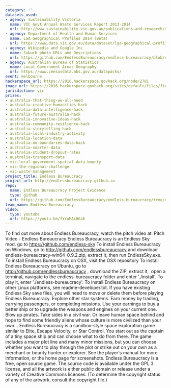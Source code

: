 ```yaml
---
category: ''
datasets_used:
- agency: Sustainability Victoria
  name: VIC Govt Annual Waste Services Report 2013-2014
  url: http://www.sustainability.vic.gov.au/publications-and-research/research/victorian-waste-and-recycling-data-results-201314/victorian-local-government-annual-waste-services-report-201314
- agency: Department of Health and Human Services
  name: LGA Geographical Profiles 2014 (Beta)
  url: https://www.data.vic.gov.au/data/dataset/lga-geographical-profiles-2014-beta
- agency: Wikipedia and Google Inc
  name: Suburb photo URLs and Descriptions
  url: https://github.com/EndlessBureaucracy/endless-bureaucracy/blob/draft/suburbs-v2.xlsx
- agency: Australian Bureau of Statistics
  name: Local Government Areas Geography
  url: https://www.censusdata.abs.gov.au/datapacks/
event: melbourne
hackerspace_url: https://2016.hackerspace.govhack.org/node/2781
image_url: https://2016.hackerspace.govhack.org/sites/default/files/field/image/endless-bureaucracy-logo.png
jurisdiction: vic
prizes:
- australia-that-thing-we-all-need
- australia-creative-humanities-hack
- australia-data-intelligence-hack
- australia-future-australia-hack
- australia-innovative-ideas-hack
- australia-community-resilience-hack
- australia-storytelling-hack
- australia-local-industry-activity
- australia-location-data
- australia-no-boundaries-data-hack
- australia-smarter-data
- australia-student-dropout-rates
- australia-transport-data
- vic-local-government-spatial-data-bounty
- vic-the-regional-challenge
- vic-waste-management
project_title: Endless Bureaucracy
project_url: http://endlessbureaucracy.github.io
repo:
  name: Endless Bureaucracy Project Evidence
  type: github
  url: https://github.com/EndlessBureaucracy/endless-bureaucracy/tree/master/evidence
team_name: Endless Bureaucracy
video:
  type: youtube
  url: https://youtu.be/fYruMALHGaE
---
```


To find out more about Endless Bureaucracy, watch the pitch video at: Pitch Video - Endless Bureaucracy​​​​​​​
Endless Bureaucracy is an Endless Sky mod. go to https://github.com/endless-sky
To install Endless Bureaucracy on Windows, go to http://github.com/endlessbureaucracy and download endless-bureaucracy-win64-0.9.2.zip, extract it, then run EndlessSky.exe.
To install Endless Bureaucracy on OSX, visit the OSX repository
To install Endless Bureaucracy on Ubuntu, go to http://github.com/endlessbureaucracy , download the ZIP, extract it,  open a terminal, navigate to the endless-bureaucracy folder and enter './install'. To play it, enter './endless-bureaucracy'.
To install Endless Bureaucracy on other Linux platforms, see readme-developer.txt.
If you have existing Endless Sky save files, you will need to move or delete them before playing Endless Bureaucracy.
Explore other star systems. Earn money by trading, carrying passengers, or completing missions. Use your earnings to buy a better ship or to upgrade the weapons and engines on your current one. Blow up pirates. Take sides in a civil war. Or leave human space behind and hope to find some friendly aliens whose culture is more civilized than your own...
Endless Bureaucracy is a sandbox-style space exploration game similar to Elite, Escape Velocity, or Star Control. You start out as the captain of a tiny space ship and can choose what to do from there. The game includes a major plot line and many minor missions, but you can choose whether you want to play through the plot or strike out on your own as a merchant or bounty hunter or explorer.
See the player's manual for more information, or the home page for screenshots.
Endless Bureaucracy is a free, open source game. The source code is available under the GPL 3 license, and all the artwork is either public domain or release under a variety of Creative Commons licenses. (To determine the copyright status of any of the artwork, consult the copyright file.)